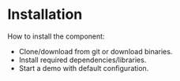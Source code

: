# Installation

How to install the component:

- Clone/download from git or download binaries.
- Install required dependencies/libraries.
- Start a demo with default configuration.
